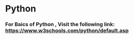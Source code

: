 # Python

### For Baics of Python , Visit the following link: https://www.w3schools.com/python/default.asp



